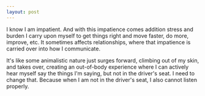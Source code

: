 ```yaml
---
layout: post
---
```


I know I am impatient. And with this impatience comes addition stress and burden I carry upon myself to get things right and move faster, do more, improve, etc. It sometimes affects relationships, where that impatience is carried over into how I communicate. 

It's like some animalistic nature just surges forward, climbing out of my skin, and takes over, creating an out-of-body experience where I can actively hear myself say the things I'm saying, but not in the driver's seat. I need to change that. Because when I am not in the driver's seat, I also cannot listen properly.